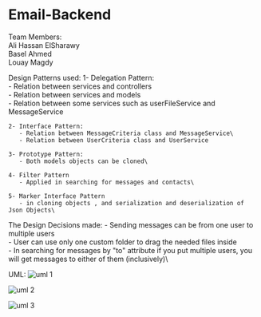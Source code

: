 # Email-Backend

Team Members:\
  Ali Hassan ElSharawy\
  Basel Ahmed\
  Louay Magdy
  
Design Patterns used:
    1- Delegation Pattern:\
       - Relation between services and controllers\
       - Relation between services and models\
       - Relation between some services such as userFileService and MessageService
  
    2- Interface Pattern:
       - Relation between MessageCriteria class and MessageService\
       - Relation between UserCriteria class and UserService
     
    3- Prototype Pattern:
       - Both models objects can be cloned\
     
    4- Filter Pattern
       - Applied in searching for messages and contacts\
     
    5- Marker Interface Pattern
       - in cloning objects , and serialization and deserialization of Json Objects\
     
The Design Decisions made:
    - Sending messages can be from one user to multiple users\
    - User can use only one custom folder to drag the needed files inside\
    - In searching for messages by "to" attribute if you put multiple users, you will get messages to either of them (inclusively)\
    
UML:
   ![uml 1](https://user-images.githubusercontent.com/95590176/191980036-1b915993-6d52-4269-950a-088ec8d5b00b.jpg)
    
   ![uml 2](https://user-images.githubusercontent.com/95590176/191980086-1ed2394a-dc4b-469a-9b72-c395a9911f04.jpeg)

   ![uml 3](https://user-images.githubusercontent.com/95590176/191980204-1010f436-bf4a-411c-8f69-caee5d94341e.png)
